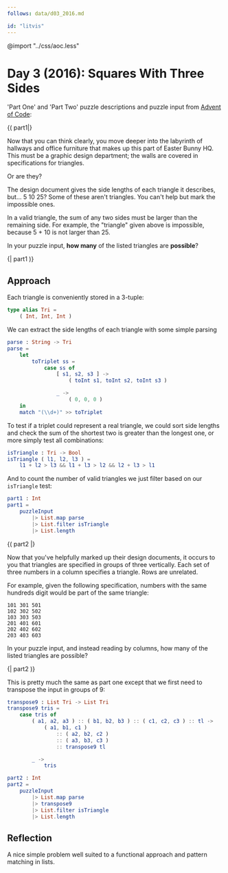 ```yaml
---
follows: data/d03_2016.md

id: "litvis"
---
```


@import "../css/aoc.less"

# Day 3 (2016): Squares With Three Sides

'Part One' and 'Part Two' puzzle descriptions and puzzle input from [Advent of Code](https://adventofcode.com/2016/day/3):

{( part1|}

Now that you can think clearly, you move deeper into the labyrinth of hallways and office furniture that makes up this part of Easter Bunny HQ. This must be a graphic design department; the walls are covered in specifications for triangles.

Or are they?

The design document gives the side lengths of each triangle it describes, but... 5 10 25? Some of these aren't triangles. You can't help but mark the impossible ones.

In a valid triangle, the sum of any two sides must be larger than the remaining side. For example, the "triangle" given above is impossible, because 5 + 10 is not larger than 25.

In your puzzle input, **how many** of the listed triangles are **possible**?

{| part1 )}

## Approach

Each triangle is conveniently stored in a 3-tuple:

```elm {l}
type alias Tri =
    ( Int, Int, Int )
```

We can extract the side lengths of each triangle with some simple parsing

```elm {l}
parse : String -> Tri
parse =
    let
        toTriplet ss =
            case ss of
                [ s1, s2, s3 ] ->
                    ( toInt s1, toInt s2, toInt s3 )

                _ ->
                    ( 0, 0, 0 )
    in
    match "(\\d+)" >> toTriplet
```

To test if a triplet could represent a real triangle, we could sort side lengths and check the sum of the shortest two is greater than the longest one, or more simply test all combinations:

```elm {l}
isTriangle : Tri -> Bool
isTriangle ( l1, l2, l3 ) =
    l1 + l2 > l3 && l1 + l3 > l2 && l2 + l3 > l1
```

And to count the number of valid triangles we just filter based on our `isTriangle` test:

```elm {l r}
part1 : Int
part1 =
    puzzleInput
        |> List.map parse
        |> List.filter isTriangle
        |> List.length
```

{( part2 |}

Now that you've helpfully marked up their design documents, it occurs to you that triangles are specified in groups of three vertically. Each set of three numbers in a column specifies a triangle. Rows are unrelated.

For example, given the following specification, numbers with the same hundreds digit would be part of the same triangle:

    101 301 501
    102 302 502
    103 303 503
    201 401 601
    202 402 602
    203 403 603

In your puzzle input, and instead reading by columns, how many of the listed triangles are possible?

{| part2 )}

This is pretty much the same as part one except that we first need to transpose the input in groups of 9:

```elm {l}
transpose9 : List Tri -> List Tri
transpose9 tris =
    case tris of
        ( a1, a2, a3 ) :: ( b1, b2, b3 ) :: ( c1, c2, c3 ) :: tl ->
            ( a1, b1, c1 )
                :: ( a2, b2, c2 )
                :: ( a3, b3, c3 )
                :: transpose9 tl

        _ ->
            tris
```

```elm {l r}
part2 : Int
part2 =
    puzzleInput
        |> List.map parse
        |> transpose9
        |> List.filter isTriangle
        |> List.length
```

## Reflection

A nice simple problem well suited to a functional approach and pattern matching in lists.
